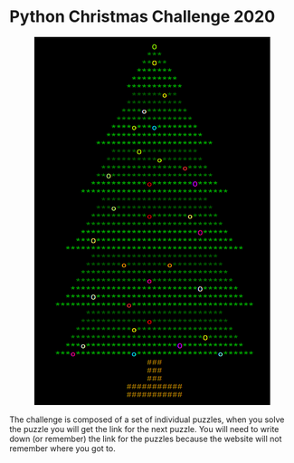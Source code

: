 # Python Christmas Challenge 2020

<p align="center">
  <img width="417" height="650" src="./Python_Xmas_tree.png">
</p>

The challenge is composed of a set of individual puzzles, when you solve the puzzle you will get the link for the next puzzle. You will need to write down (or remember) the link for the puzzles because the website will not remember where you got to. 